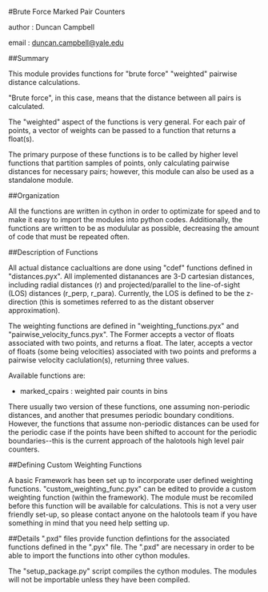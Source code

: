 #Brute Force Marked Pair Counters

author : Duncan Campbell

email : duncan.campbell@yale.edu 

##Summary

This module provides functions for "brute force" "weighted" pairwise distance calculations.  

"Brute force", in this case, means that the distance between all pairs is calculated.  

The "weighted" aspect of the functions is very general.  For each pair of points, a vector of weights can be passed to a function that returns a float(s).  

The primary purpose of these functions is to be called by higher level functions that partition samples of points, only calculating pairwise distances for necessary pairs; however, this module can also be used as a standalone module. 


##Organization

All the functions are written in cython in order to optimizate for speed and to make it easy to import the modules into python codes.  Additionally, the functions are written to be as modulular as possible, decreasing the amount of code that must be repeated often.


##Description of Functions

All actual distance caclualtions are done using "cdef" functions defined in "distances.pyx".  All implemented distanances are 3-D cartesian distances, including radial distances (r) and projected/parallel to the line-of-sight (LOS) distances (r_perp, r_para).  Currently, the LOS is defined to be the z-direction (this is sometimes referred to as the distant observer approximation).

The weighting functions are defined in "weighting_functions.pyx" and "pairwise_velocity_funcs.pyx".  The Former accepts a vector of floats associated with two points, and returns a float.  The later, accepts a vector of floats (some being velocities) associated with two points and preforms a pairwise velocity caclulation(s), returning three values.  

Available functions are:

* marked_cpairs : weighted pair counts in bins

There usually two version of these functions, one assuming non-periodic distances, and another that presumes periodic boundary conditions.  However, the functions that assume non-periodic distances can be used for the periodic case if the points have been shifted to account for the periodic boundaries--this is the current approach of the halotools high level pair counters.

##Defining Custom Weighting Functions

A basic Framework has been set up to incorporate user defined weighting functions.  "custom_weighting_func.pyx" can be edited to provide a custom weighting function (within the framework).  The module must be recomiled before this function will be available for calculations.  This is not a very user friendly set-up, so please contact anyone on the halotools team if you have something in mind that you need help setting up. 

##Details
".pxd" files provide function defintions for the associated functions defined in the ".pyx" file.  The ".pxd" are necessary in order to be able to import the functions into other cython modules.

The "setup_package.py" script compiles the cython modules.  The modules will not be importable unless they have been compiled.





